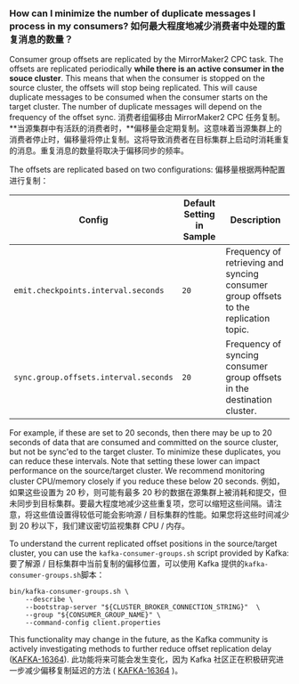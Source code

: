 ### How can I minimize the number of duplicate messages I process in my consumers? 如何最大程度地减少消费者中处理的重复消息的数量？

[](#how-can-i-minimize-the-number-of-duplicate-messages-i-process-in-my-consumers)

Consumer group offsets are replicated by the MirrorMaker2 CPC task. The offsets are replicated periodically **while there is an active consumer in the souce cluster**. This means that when the consumer is stopped on the source cluster, the offsets will stop being replicated. This will cause duplicate messages to be consumed when the consumer starts on the target cluster. The number of duplicate messages will depend on the frequency of the offset sync. 消费者组偏移由 MirrorMaker2 CPC 任务复制。**当源集群中有活跃的消费者时，**偏移量会定期复制。这意味着当源集群上的消费者停止时，偏移量将停止复制。这将导致消费者在目标集群上启动时消耗重复的消息。重复消息的数量将取决于偏移同步的频率。

The offsets are replicated based on two configurations: 偏移量根据两种配置进行复制：

| Config                                | Default Setting in Sample | Description                                                                          |
| ------------------------------------- | ------------------------- | ------------------------------------------------------------------------------------ |
| `emit.checkpoints.interval.seconds`   | `20`                      | Frequency of retrieving and syncing consumer group offsets to the replication topic. |
| `sync.group.offsets.interval.seconds` | `20`                      | Frequency of syncing consumer group offsets in the destination cluster.              |

For example, if these are set to 20 seconds, then there may be up to 20 seconds of data that are consumed and committed on the source cluster, but not be sync'ed to the target cluster. To minimize these duplicates, you can reduce these intervals. Note that setting these lower can impact performance on the source/target cluster. We recommend monitoring cluster CPU/memory closely if you reduce these below 20 seconds. 例如，如果这些设置为 20 秒，则可能有最多 20 秒的数据在源集群上被消耗和提交，但未同步到目标集群。要最大程度地减少这些重复项，您可以缩短这些间隔。请注意，将这些值设置得较低可能会影响源 / 目标集群的性能。如果您将这些时间减少到 20 秒以下，我们建议密切监视集群 CPU / 内存。

To understand the current replicated offset positions in the source/target cluster, you can use the `kafka-consumer-groups.sh` script provided by Kafka: 要了解源 / 目标集群中当前复制的偏移位置，可以使用 Kafka 提供的`kafka-consumer-groups.sh`脚本：

```
bin/kafka-consumer-groups.sh \
    --describe \
    --bootstrap-server "${CLUSTER_BROKER_CONNECTION_STRING}"  \
    --group "${CONSUMER_GROUP_NAME}" \
    --command-config client.properties
```

This functionality may change in the future, as the Kafka community is actively investigating methods to further reduce offset replication delay ([KAFKA-16364](https://issues.apache.org/jira/browse/KAFKA-16364)). 此功能将来可能会发生变化，因为 Kafka 社区正在积极研究进一步减少偏移复制延迟的方法 ( [KAFKA-16364](https://issues.apache.org/jira/browse/KAFKA-16364) )。
